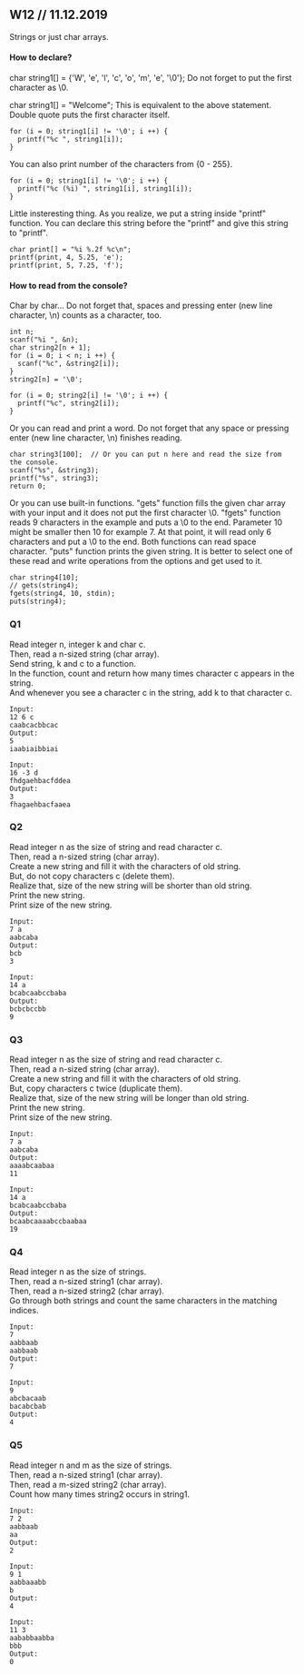 ## W12 // 11.12.2019

Strings or just char arrays.

#### How to declare?
char string1[] = {'W', 'e', 'l', 'c', 'o', 'm', 'e', '\0'};
Do not forget to put the first character as \0.

char string1[] = "Welcome";
This is equivalent to the above statement. Double quote puts the first character itself.

    for (i = 0; string1[i] != '\0'; i ++) {
      printf("%c ", string1[i]);
    }

You can also print number of the characters from {0 - 255}.

    for (i = 0; string1[i] != '\0'; i ++) {
      printf("%c (%i) ", string1[i], string1[i]);
    }
    
Little insteresting thing.
As you realize, we put a string inside "printf" function.
You can declare this string before the "printf" and give this string to "printf".

    char print[] = "%i %.2f %c\n";
    printf(print, 4, 5.25, 'e');
    printf(print, 5, 7.25, 'f');
    
#### How to read from the console?
Char by char... Do not forget that, spaces and pressing enter (new line character, \n) counts as a character, too.

    int n;
    scanf("%i ", &n);
    char string2[n + 1];
    for (i = 0; i < n; i ++) {
      scanf("%c", &string2[i]);
    }
    string2[n] = '\0';

    for (i = 0; string2[i] != '\0'; i ++) {
      printf("%c", string2[i]);
    }
    
Or you can read and print a word. Do not forget that any space or pressing enter (new line character, \n) finishes reading.
    
    char string3[100];  // Or you can put n here and read the size from the console.
    scanf("%s", &string3);
    printf("%s", string3);
    return 0;
    
Or you can use built-in functions.
"gets" function fills the given char array with your input and it does not put the first character \0.
"fgets" function reads 9 characters in the example and puts a \0 to the end.
Parameter 10 might be smaller then 10 for example 7. At that point, it will read only 6 characters and put a \0 to the end.
Both functions can read space character.
"puts" function prints the given string.
It is better to select one of these read and write operations from the options and get used to it.

    char string4[10];
    // gets(string4);
    fgets(string4, 10, stdin);
    puts(string4);

### Q1
Read integer n, integer k and char c.  
Then, read a n-sized string (char array).  
Send string, k and c to a function.  
In the function, count and return how many times character c appears in the string.  
And whenever you see a character c in the string, add k to that character c.  

    Input:
    12 6 c
    caabcacbbcac
    Output:
    5
    iaabiaibbiai

    Input:
    16 -3 d
    fhdgaehbacfddea
    Output:
    3
    fhagaehbacfaaea

### Q2
Read integer n as the size of string and read character c.  
Then, read a n-sized string (char array).  
Create a new string and fill it with the characters of old string.  
But, do not copy characters c (delete them).  
Realize that, size of the new string will be shorter than old string.  
Print the new string.  
Print size of the new string.  

    Input:
    7 a
    aabcaba
    Output:
    bcb
    3

    Input:
    14 a
    bcabcaabccbaba
    Output:
    bcbcbccbb
    9

### Q3
Read integer n as the size of string and read character c.  
Then, read a n-sized string (char array).  
Create a new string and fill it with the characters of old string.  
But, copy characters c twice (duplicate them).  
Realize that, size of the new string will be longer than old string.  
Print the new string.  
Print size of the new string.  

    Input:
    7 a
    aabcaba
    Output:
    aaaabcaabaa
    11

    Input:
    14 a
    bcabcaabccbaba
    Output:
    bcaabcaaaabccbaabaa
    19

### Q4
Read integer n as the size of strings.  
Then, read a n-sized string1 (char array).  
Then, read a n-sized string2 (char array).  
Go through both strings and count the same characters in the matching indices.  

    Input:
    7
    aabbaab
    aabbaab
    Output:
    7

    Input:
    9
    abcbacaab
    bacabcbab
    Output:
    4

### Q5
Read integer n and m as the size of strings.  
Then, read a n-sized string1 (char array).  
Then, read a m-sized string2 (char array).  
Count how many times string2 occurs in string1.  

    Input:
    7 2
    aabbaab
    aa
    Output:
    2

    Input:
    9 1
    aabbaaabb
    b
    Output:
    4

    Input:
    11 3
    aababbaabba
    bbb
    Output:
    0
